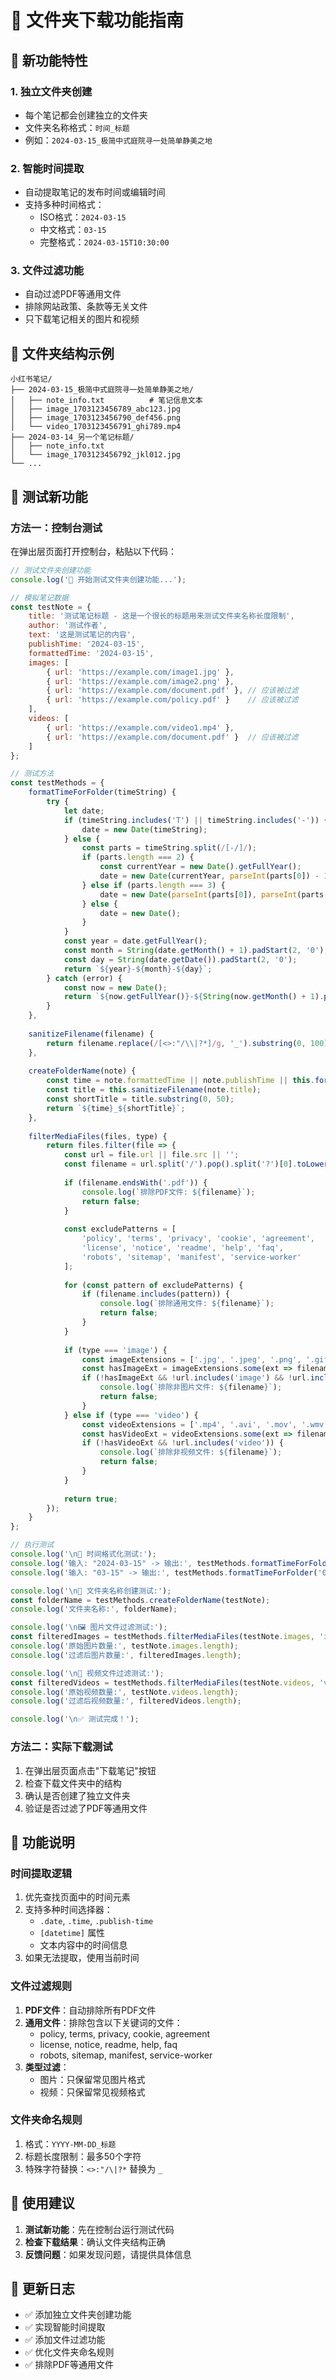 # 📁 文件夹下载功能指南

## 🎯 新功能特性

### 1. 独立文件夹创建
- 每个笔记都会创建独立的文件夹
- 文件夹名称格式：`时间_标题`
- 例如：`2024-03-15_极简中式庭院寻一处简单静美之地`

### 2. 智能时间提取
- 自动提取笔记的发布时间或编辑时间
- 支持多种时间格式：
  - ISO格式：`2024-03-15`
  - 中文格式：`03-15`
  - 完整格式：`2024-03-15T10:30:00`

### 3. 文件过滤功能
- 自动过滤PDF等通用文件
- 排除网站政策、条款等无关文件
- 只下载笔记相关的图片和视频

## 📂 文件夹结构示例

```
小红书笔记/
├── 2024-03-15_极简中式庭院寻一处简单静美之地/
│   ├── note_info.txt          # 笔记信息文本
│   ├── image_1703123456789_abc123.jpg
│   ├── image_1703123456790_def456.png
│   └── video_1703123456791_ghi789.mp4
├── 2024-03-14_另一个笔记标题/
│   ├── note_info.txt
│   └── image_1703123456792_jkl012.jpg
└── ...
```

## 🧪 测试新功能

### 方法一：控制台测试
在弹出层页面打开控制台，粘贴以下代码：

```javascript
// 测试文件夹创建功能
console.log('🧪 开始测试文件夹创建功能...');

// 模拟笔记数据
const testNote = {
    title: '测试笔记标题 - 这是一个很长的标题用来测试文件夹名称长度限制',
    author: '测试作者',
    text: '这是测试笔记的内容',
    publishTime: '2024-03-15',
    formattedTime: '2024-03-15',
    images: [
        { url: 'https://example.com/image1.jpg' },
        { url: 'https://example.com/image2.png' },
        { url: 'https://example.com/document.pdf' }, // 应该被过滤
        { url: 'https://example.com/policy.pdf' }    // 应该被过滤
    ],
    videos: [
        { url: 'https://example.com/video1.mp4' },
        { url: 'https://example.com/document.pdf' }  // 应该被过滤
    ]
};

// 测试方法
const testMethods = {
    formatTimeForFolder(timeString) {
        try {
            let date;
            if (timeString.includes('T') || timeString.includes('-')) {
                date = new Date(timeString);
            } else {
                const parts = timeString.split(/[-/]/);
                if (parts.length === 2) {
                    const currentYear = new Date().getFullYear();
                    date = new Date(currentYear, parseInt(parts[0]) - 1, parseInt(parts[1]));
                } else if (parts.length === 3) {
                    date = new Date(parseInt(parts[0]), parseInt(parts[1]) - 1, parseInt(parts[2]));
                } else {
                    date = new Date();
                }
            }
            const year = date.getFullYear();
            const month = String(date.getMonth() + 1).padStart(2, '0');
            const day = String(date.getDate()).padStart(2, '0');
            return `${year}-${month}-${day}`;
        } catch (error) {
            const now = new Date();
            return `${now.getFullYear()}-${String(now.getMonth() + 1).padStart(2, '0')}-${String(now.getDate()).padStart(2, '0')}`;
        }
    },
    
    sanitizeFilename(filename) {
        return filename.replace(/[<>:"/\\|?*]/g, '_').substring(0, 100);
    },
    
    createFolderName(note) {
        const time = note.formattedTime || note.publishTime || this.formatTimeForFolder('');
        const title = this.sanitizeFilename(note.title);
        const shortTitle = title.substring(0, 50);
        return `${time}_${shortTitle}`;
    },
    
    filterMediaFiles(files, type) {
        return files.filter(file => {
            const url = file.url || file.src || '';
            const filename = url.split('/').pop().split('?')[0].toLowerCase();
            
            if (filename.endsWith('.pdf')) {
                console.log(`排除PDF文件: ${filename}`);
                return false;
            }
            
            const excludePatterns = [
                'policy', 'terms', 'privacy', 'cookie', 'agreement',
                'license', 'notice', 'readme', 'help', 'faq',
                'robots', 'sitemap', 'manifest', 'service-worker'
            ];
            
            for (const pattern of excludePatterns) {
                if (filename.includes(pattern)) {
                    console.log(`排除通用文件: ${filename}`);
                    return false;
                }
            }
            
            if (type === 'image') {
                const imageExtensions = ['.jpg', '.jpeg', '.png', '.gif', '.webp', '.bmp', '.svg'];
                const hasImageExt = imageExtensions.some(ext => filename.endsWith(ext));
                if (!hasImageExt && !url.includes('image') && !url.includes('img')) {
                    console.log(`排除非图片文件: ${filename}`);
                    return false;
                }
            } else if (type === 'video') {
                const videoExtensions = ['.mp4', '.avi', '.mov', '.wmv', '.flv', '.webm'];
                const hasVideoExt = videoExtensions.some(ext => filename.endsWith(ext));
                if (!hasVideoExt && !url.includes('video')) {
                    console.log(`排除非视频文件: ${filename}`);
                    return false;
                }
            }
            
            return true;
        });
    }
};

// 执行测试
console.log('\n📅 时间格式化测试:');
console.log('输入: "2024-03-15" -> 输出:', testMethods.formatTimeForFolder('2024-03-15'));
console.log('输入: "03-15" -> 输出:', testMethods.formatTimeForFolder('03-15'));

console.log('\n📁 文件夹名称创建测试:');
const folderName = testMethods.createFolderName(testNote);
console.log('文件夹名称:', folderName);

console.log('\n🖼️ 图片文件过滤测试:');
const filteredImages = testMethods.filterMediaFiles(testNote.images, 'image');
console.log('原始图片数量:', testNote.images.length);
console.log('过滤后图片数量:', filteredImages.length);

console.log('\n🎥 视频文件过滤测试:');
const filteredVideos = testMethods.filterMediaFiles(testNote.videos, 'video');
console.log('原始视频数量:', testNote.videos.length);
console.log('过滤后视频数量:', filteredVideos.length);

console.log('\n✅ 测试完成！');
```

### 方法二：实际下载测试
1. 在弹出层页面点击"下载笔记"按钮
2. 检查下载文件夹中的结构
3. 确认是否创建了独立文件夹
4. 验证是否过滤了PDF等通用文件

## 🔧 功能说明

### 时间提取逻辑
1. 优先查找页面中的时间元素
2. 支持多种时间选择器：
   - `.date`, `.time`, `.publish-time`
   - `[datetime]` 属性
   - 文本内容中的时间信息
3. 如果无法提取，使用当前时间

### 文件过滤规则
1. **PDF文件**：自动排除所有PDF文件
2. **通用文件**：排除包含以下关键词的文件：
   - policy, terms, privacy, cookie, agreement
   - license, notice, readme, help, faq
   - robots, sitemap, manifest, service-worker
3. **类型过滤**：
   - 图片：只保留常见图片格式
   - 视频：只保留常见视频格式

### 文件夹命名规则
1. 格式：`YYYY-MM-DD_标题`
2. 标题长度限制：最多50个字符
3. 特殊字符替换：`<>:"/\|?*` 替换为 `_`

## 🎉 使用建议

1. **测试新功能**：先在控制台运行测试代码
2. **检查下载结果**：确认文件夹结构正确
3. **反馈问题**：如果发现问题，请提供具体信息

## 📝 更新日志

- ✅ 添加独立文件夹创建功能
- ✅ 实现智能时间提取
- ✅ 添加文件过滤功能
- ✅ 优化文件夹命名规则
- ✅ 排除PDF等通用文件 